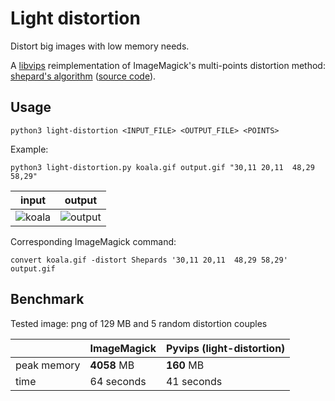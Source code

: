 
# Light distortion

Distort big images with low memory needs.

A [libvips](https://github.com/libvips/libvips) reimplementation of ImageMagick's multi-points distortion method: [shepard's algorithm](https://legacy.imagemagick.org/Usage/distorts/#shepards) ([source code](https://github.com/ImageMagick/ImageMagick/blob/2747ccfc1044fc3da6d32ff1ebbca5e926fcf602/MagickCore/distort.c#L2817-L2848)).

## Usage

```
python3 light-distortion <INPUT_FILE> <OUTPUT_FILE> <POINTS>
```
Example:
```
python3 light-distortion.py koala.gif output.gif "30,11 20,11  48,29 58,29"
```
| input	 | output| 
|--------------|--------------------------|
| ![koala](https://user-images.githubusercontent.com/56520994/122707124-5bc31080-d227-11eb-9c4a-21de0912e03d.gif)      | ![output](https://user-images.githubusercontent.com/56520994/122707256-a6448d00-d227-11eb-8181-f12a1bafa451.gif) |

Corresponding ImageMagick command:
```
convert koala.gif -distort Shepards '30,11 20,11  48,29 58,29' output.gif
```


## Benchmark
Tested image: png of 129 MB and 5 random distortion couples

|             | ImageMagick	 | Pyvips (light-distortion)| 
|-------------|--------------|--------------------------|
| peak memory | **4058** MB  | **160** MB                   |
| time        | 64 seconds   | 41 seconds               |
